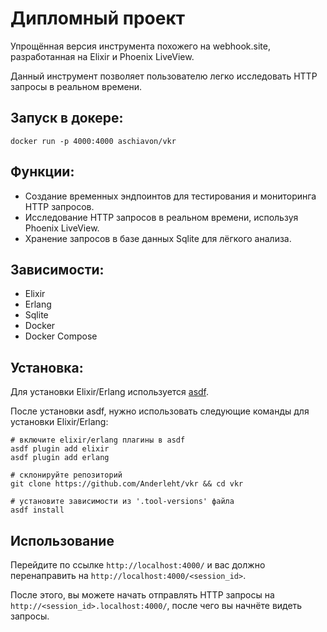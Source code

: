 # Дипломный проект


Упрощённая версия инструмента похожего на webhook.site, разработанная на Elixir и Phoenix LiveView.

Данный инструмент позволяет пользователю легко исследовать HTTP запросы в реальном времени.

## Запуск в докере:
```
docker run -p 4000:4000 aschiavon/vkr
```


## Функции:

- Создание временных эндпоинтов для тестирования и мониторинга HTTP запросов.
- Исследование HTTP запросов в реальном времени, используя Phoenix LiveView.
- Хранение запросов в базе данных Sqlite для лёгкого анализа.

## Зависимости:
- Elixir
- Erlang
- Sqlite
- Docker
- Docker Compose

## Установка:

Для установки Elixir/Erlang используется [asdf](https://asdf-vm.com/).

После установки asdf, нужно использовать следующие команды для установки Elixir/Erlang:
```
# включите elixir/erlang плагины в asdf
asdf plugin add elixir
asdf plugin add erlang

# склонируйте репозиторий
git clone https://github.com/Anderleht/vkr && cd vkr

# установите зависимости из '.tool-versions' файла
asdf install
```

## Использование

Перейдите по ссылке `http://localhost:4000/` и вас должно перенаправить на `http://localhost:4000/<session_id>`.

После этого, вы можете начать отправлять HTTP запросы на `http://<session_id>.localhost:4000/`, после чего вы начнёте видеть запросы.
